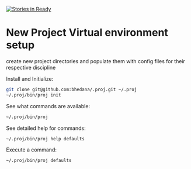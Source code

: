 [![Stories in Ready](https://badge.waffle.io/bhedana/.proj.png?label=ready&title=Ready)](https://waffle.io/bhedana/.proj)
# New Project Virtual environment setup
create new project directories and populate them with config files for their respective discipline

Install and Initialize:
```bash
git clone git@github.com:bhedana/.proj.git ~/.proj
~/.proj/bin/proj init
```

See what commands are available:
```bash
~/.proj/bin/proj
```

See detailed help for commands:
```bash
~/.proj/bin/proj help defaults
```

Execute a command:
```bash
~/.proj/bin/proj defaults
```
